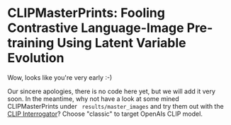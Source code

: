 # CLIPMasterPrints: Fooling Contrastive Language-Image Pre-training Using Latent Variable Evolution

Wow, looks like you're very early :-) 

Our sincere apologies, there is no code here yet, but we will add it very soon.
In the meantime, why not have a look at some mined CLIPMasterPrints under ``` results/master_images``` and try them out with the [CLIP Interrogator](https://huggingface.co/spaces/pharma/CLIP-Interrogator)? Choose "classic" to target OpenAIs CLIP model. 
